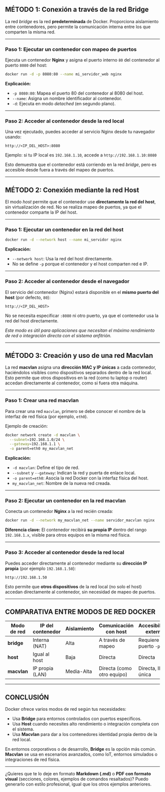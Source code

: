 
## MÉTODO 1: Conexión a través de la red **Bridge**

La red *bridge* es la red **predeterminada** de Docker.
Proporciona aislamiento entre contenedores, pero permite la comunicación interna entre los que comparten la misma red.

---

### Paso 1: Ejecutar un contenedor con mapeo de puertos

Ejecuta un contenedor **Nginx** y asigna el puerto interno `80` del contenedor al puerto `8080` del host:

```bash
docker run -d -p 8080:80 --name mi_servidor_web nginx
```

**Explicación:**

* `-p 8080:80`: Mapea el puerto 80 del contenedor al 8080 del host.
* `--name`: Asigna un nombre identificador al contenedor.
* `-d`: Ejecuta en modo *detached* (en segundo plano).

---

### Paso 2: Acceder al contenedor desde la red local

Una vez ejecutado, puedes acceder al servicio Nginx desde tu navegador usando:

```
http://<IP_DEL_HOST>:8080
```

Ejemplo: si tu IP local es `192.168.1.10`, accede a
`http://192.168.1.10:8080`

Esto demuestra que el contenedor está corriendo en la red *bridge*, pero es accesible desde fuera a través del mapeo de puertos.

---

## MÉTODO 2: Conexión mediante la red **Host**

El modo *host* permite que el contenedor use **directamente la red del host**, sin virtualización de red.
No se realiza mapeo de puertos, ya que el contenedor comparte la IP del host.

---

### Paso 1: Ejecutar un contenedor en la red del host

```bash
docker run -d --network host --name mi_servidor nginx
```

**Explicación:**

* `--network host`: Usa la red del host directamente.
* No se define `-p` porque el contenedor y el host comparten red e IP.

---

### Paso 2: Acceder al contenedor desde el navegador

El servicio del contenedor (Nginx) estará disponible en el **mismo puerto del host** (por defecto, `80`):

```
http://<IP_DEL_HOST>
```

No se necesita especificar `:8080` ni otro puerto, ya que el contenedor usa la red del host directamente.

*Este modo es útil para aplicaciones que necesitan el máximo rendimiento de red o integración directa con el sistema anfitrión.*

---

## MÉTODO 3: Creación y uso de una red **Macvlan**

La red **macvlan** asigna una **dirección MAC y IP únicas** a cada contenedor, haciéndolos visibles como dispositivos separados dentro de la red local.
Esto permite que otros dispositivos en la red (como tu laptop o router) accedan directamente al contenedor, como si fuera otra máquina.

---

### Paso 1: Crear una red macvlan

Para crear una red `macvlan`, primero se debe conocer el nombre de la interfaz de red física (por ejemplo, `eth0`).

Ejemplo de creación:

```bash
docker network create -d macvlan \
  --subnet=192.168.1.0/24 \
  --gateway=192.168.1.1 \
  -o parent=eth0 my_macvlan_net
```

**Explicación:**

* `-d macvlan`: Define el tipo de red.
* `--subnet` y `--gateway`: Indican la red y puerta de enlace local.
* `-o parent=eth0`: Asocia la red Docker con la interfaz física del host.
* `my_macvlan_net`: Nombre de la nueva red creada.

---

### Paso 2: Ejecutar un contenedor en la red macvlan

Conecta un contenedor **Nginx** a la red recién creada:

```bash
docker run -d --network my_macvlan_net --name servidor_macvlan nginx
```

**Diferencia clave:**
El contenedor recibirá **su propia IP** dentro del rango `192.168.1.x`, visible para otros equipos en la misma red física.

---

### Paso 3: Acceder al contenedor desde la red local

Puedes acceder directamente al contenedor mediante su **dirección IP propia** (por ejemplo `192.168.1.50`):

```
http://192.168.1.50
```

Esto permite que **otros dispositivos** de la red local (no solo el host) accedan directamente al contenedor, sin necesidad de mapeo de puertos.

---

## COMPARATIVA ENTRE MODOS DE RED DOCKER

| Modo de red | IP del contenedor | Aislamiento | Comunicación con host      | Accesibilidad externa |
| ----------- | ----------------- | ----------- | -------------------------- | --------------------- |
| **bridge**  | Interna (NAT)     | Alta        | A través de mapeo          | Requiere puerto `-p`  |
| **host**    | Igual al host     | Baja        | Directa                    | Directa               |
| **macvlan** | IP propia (LAN)   | Media-Alta  | Directa (como otro equipo) | Directa, IP única     |

---

## CONCLUSIÓN

Docker ofrece varios modos de red según tus necesidades:

* Usa **Bridge** para entornos controlados con puertos específicos.
* Usa **Host** cuando necesites alto rendimiento o integración completa con el sistema.
* Usa **Macvlan** para dar a los contenedores identidad propia dentro de la red local.

En entornos corporativos o de desarrollo, **Bridge** es la opción más común.
**Macvlan** se usa en escenarios avanzados, como IoT, entornos simulados o integraciones de red física.

---

¿Quieres que te lo deje en formato **Markdown (.md)** o **PDF con formato visual** (secciones, colores, ejemplos de comandos resaltados)?
Puedo generarlo con estilo profesional, igual que los otros ejemplos anteriores.

